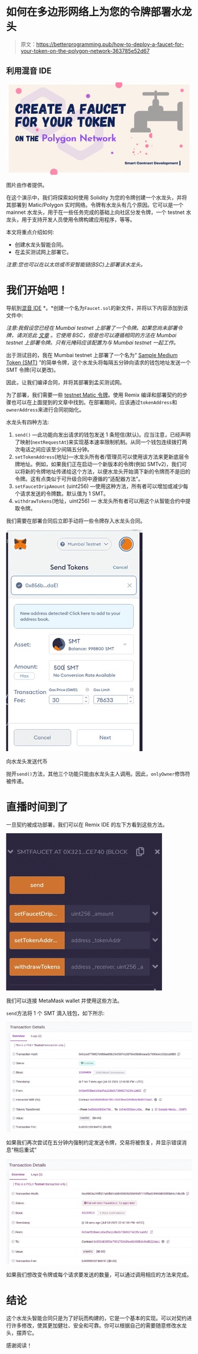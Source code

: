# 如何在多边形网络上为您的令牌部署水龙头

> 原文：<https://betterprogramming.pub/how-to-deploy-a-faucet-for-your-token-on-the-polygon-network-363785e52d67>

## 利用混音 IDE

![](img/0d209284a460a91fd4c5e8301c50a9cd.png)

图片由作者提供。

在这个演示中，我们将探索如何使用 Solidity 为您的令牌创建一个水龙头，并将其部署到 Matic/Polygon 实时网络。令牌有水龙头有几个原因。它可以是一个 mainnet 水龙头，用于在一些任务完成的基础上向社区分发令牌，一个 testnet 水龙头，用于支持开发人员使用令牌构建应用程序，等等。

本文将重点介绍如何:

*   创建水龙头智能合同。
*   在孟买测试网上部署它。

*注意:您也可以在以太坊或币安智能链(BSC)上部署该水龙头。*

# 我们开始吧！

导航到[混音 IDE](https://remix.ethereum.org/) *。*创建一个名为`Faucet.sol`的新文件，并将以下内容添加到该文件中:

*注意:我假设您已经在 Mumbai testnet 上部署了一个令牌。如果您尚未部署令牌，请浏览此* [*文章*](https://medium.com/geekculture/how-to-create-your-own-bep20-tokens-on-binance-smart-chain-bsc-d7075ba2f057) *。它使用 BSC，但是也可以遵循相同的方法在 Mumbai testnet 上部署令牌。只有元掩码应该配置为与 Mumbai testnet 一起工作。*

出于测试目的，我在 Mumbai testnet 上部署了一个名为“ [Sample Medium Token (SMT)](https://mumbai.polygonscan.com/token/0x27e091bff37be958387efbe7133cc7bc144da8ac) ”的简单令牌，这个水龙头将每隔五分钟向请求的钱包地址发送一个 SMT 令牌(可以更改)。

因此，让我们编译合同，并将其部署到孟买测试网。

为了部署，我们需要一些 [testnet Matic 令牌](https://faucet.matic.network/)。使用 Remix 编译和部署契约的步骤也可以在上面提到的文章中找到。在部署期间，应该通过`tokenAddress`和`ownerAddress`来进行合同初始化。

水龙头有四种方法:

1.  `send()` —此功能向发出请求的钱包发送 1 条短信(默认)。应当注意，已经声明了映射(`nextRequestAt`)来实现基本速率限制机制。从同一个钱包连续拨打两次电话之间应该至少间隔五分钟。
2.  `setTokenAddress`(地址)—水龙头所有者/管理员可以使用该方法来更新底层令牌地址。例如，如果我们正在启动一个新版本的令牌(例如 SMTv2)，我们可以将新的令牌地址传递给这个方法，以便水龙头开始滴下新的令牌而不是旧的令牌。这有点类似于可升级合同中遵循的“适配器方法”。
3.  `setFaucetDripAmount` (uint256) —使用这种方法，所有者可以增加或减少每个请求发送的令牌数。默认值为 1 SMT。
4.  `withdrawTokens`(地址，uint256) *—* 水龙头所有者可以用这个从智能合约中提取令牌。

我们需要在部署合同后立即手动将一些令牌存入水龙头合同。

![](img/ca8e5c8eb04474e8fcb94d979cfa6e6f.png)

向水龙头发送代币

抛开`send()`方法，其他三个功能只能由水龙头主人调用。因此，`onlyOwner`修饰符被传递。

# 直播时间到了

一旦契约被成功部署，我们可以在 Remix IDE 的左下方看到这些方法。

![](img/f2d40daad26f9340d55c6e76af0b73b1.png)

我们可以连接 MetaMask wallet 并使用这些方法。

`send`方法将 1 个 SMT 滴入钱包，如下所示:

![](img/733d06e85b5f81617a8c0fad77c4fb04.png)

如果我们再次尝试在五分钟内强制约定发送令牌，交易将被恢复，并显示错误消息“稍后重试”

![](img/5cf7881203fd51ac50b8faca43ede7c4.png)

如果我们想改变令牌或每个请求要发送的数量，可以通过调用相应的方法来完成。

# 结论

这个水龙头智能合同只是为了好玩而构建的，它是一个基本的实现。可以对契约进行许多修改，使其更加健壮、安全和可靠。你可以根据自己的需要随意修改水龙头，摆弄它。

感谢阅读！